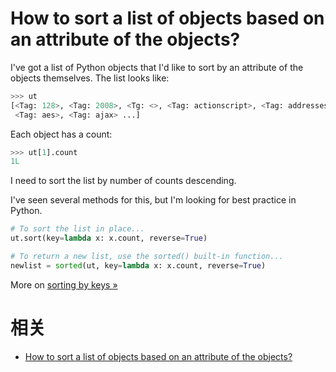 
# How to sort a list of objects based on an attribute of the objects?


I've got a list of Python objects that I'd like to sort by an attribute of the objects themselves. The list looks like:

```py
>>> ut
[<Tag: 128>, <Tag: 2008>, <Tg: <>, <Tag: actionscript>, <Tag: addresses>,
 <Tag: aes>, <Tag: ajax> ...]
```

Each object has a count:

```py
>>> ut[1].count
1L
```

I need to sort the list by number of counts descending.

I've seen several methods for this, but I'm looking for best practice in Python.





```py
# To sort the list in place...
ut.sort(key=lambda x: x.count, reverse=True)

# To return a new list, use the sorted() built-in function...
newlist = sorted(ut, key=lambda x: x.count, reverse=True)
```

More on [sorting by keys »](http://wiki.Python.org/moin/HowTo/Sorting#Sortingbykeys)



# 相关

- [How to sort a list of objects based on an attribute of the objects?](https://stackoverflow.com/questions/403421/how-to-sort-a-list-of-objects-based-on-an-attribute-of-the-objects)
